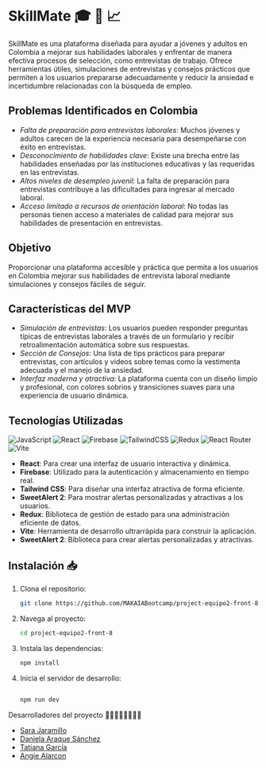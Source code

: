 # SkillMate :mortar_board: :briefcase: :chart_with_upwards_trend:

SkillMate es una plataforma diseñada para ayudar a jóvenes y adultos en Colombia a mejorar sus habilidades laborales y enfrentar de manera efectiva procesos de selección, como entrevistas de trabajo. Ofrece herramientas útiles, simulaciones de entrevistas y consejos prácticos que permiten a los usuarios prepararse adecuadamente y reducir la ansiedad e incertidumbre relacionadas con la búsqueda de empleo.

## Problemas Identificados en Colombia

- *Falta de preparación para entrevistas laborales*: Muchos jóvenes y adultos carecen de la experiencia necesaria para desempeñarse con éxito en entrevistas.
- *Desconocimiento de habilidades clave*: Existe una brecha entre las habilidades enseñadas por las instituciones educativas y las requeridas en las entrevistas.
- *Altos niveles de desempleo juvenil*: La falta de preparación para entrevistas contribuye a las dificultades para ingresar al mercado laboral.
- *Acceso limitado a recursos de orientación laboral*: No todas las personas tienen acceso a materiales de calidad para mejorar sus habilidades de presentación en entrevistas.

## Objetivo

Proporcionar una plataforma accesible y práctica que permita a los usuarios en Colombia mejorar sus habilidades de entrevista laboral mediante simulaciones y consejos fáciles de seguir.

## Características del MVP

- *Simulación de entrevistas*: Los usuarios pueden responder preguntas típicas de entrevistas laborales a través de un formulario y recibir retroalimentación automática sobre sus respuestas.
- *Sección de Consejos*: Una lista de tips prácticos para preparar entrevistas, con artículos y videos sobre temas como la vestimenta adecuada y el manejo de la ansiedad.
- *Interfaz moderna y atractiva*: La plataforma cuenta con un diseño limpio y profesional, con colores sobrios y transiciones suaves para una experiencia de usuario dinámica.

## Tecnologías Utilizadas

![JavaScript](https://img.shields.io/badge/javascript-%23323330.svg?style=for-the-badge&logo=javascript&logoColor=%23F7DF1E)
![React](https://img.shields.io/badge/react-%2320232a.svg?style=for-the-badge&logo=react&logoColor=%2361DAFB)
![Firebase](https://img.shields.io/badge/firebase-%23039BE5.svg?style=for-the-badge&logo=firebase)
![TailwindCSS](https://img.shields.io/badge/tailwindcss-%2338B2AC.svg?style=for-the-badge&logo=tailwind-css&logoColor=white)
![Redux](https://img.shields.io/badge/redux-%23593d88.svg?style=for-the-badge&logo=redux&logoColor=white)
![React Router](https://img.shields.io/badge/React_Router-CA4245?style=for-the-badge&logo=react-router&logoColor=white)
![Vite](https://img.shields.io/badge/vite-%23646CFF.svg?style=for-the-badge&logo=vite&logoColor=white)

- **React**: Para crear una interfaz de usuario interactiva y dinámica.
- **Firebase**: Utilizado para la autenticación y almacenamiento en tiempo real.
- **Tailwind CSS**: Para diseñar una interfaz atractiva de forma eficiente.
- **SweetAlert 2**: Para mostrar alertas personalizadas y atractivas a los usuarios.
- **Redux**: Biblioteca de gestión de estado para una administración eficiente de datos.
- **Vite**: Herramienta de desarrollo ultrarrápida para construir la aplicación.
- **SweetAlert 2**: Biblioteca para crear alertas personalizadas y atractivas.

## Instalación 📥

1. Clona el repositorio:
   ```bash
   git clone https://github.com/MAKAIABootcamp/project-equipo2-front-8
2. Navega al proyecto:
   ```bash
   cd project-equipo2-front-8
3. Instala las dependencias:
   ```bash
   npm install
4. Inicia el servidor de desarrollo:
   ```bash

   npm run dev

Desarrolladores del proyecto 👩‍💻👩‍💻👩‍💻👩‍💻

- [Sara Jaramillo](https://github.com/SaraJaramillo12)
- [Daniela Araque Sánchez](https://github.com/daniarsa)
- [Tatiana García](https://github.com/TianaG06)
- [Angie Alarcon](https://github.com/AngieLi98)
